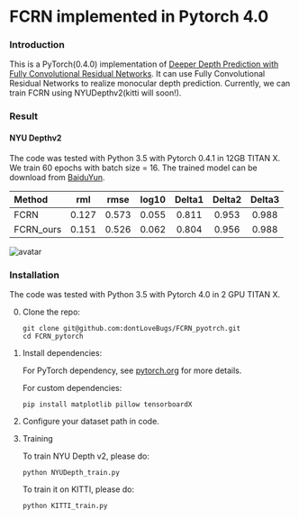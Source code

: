 # FCRN implemented in Pytorch 4.0


### Introduction
This is a PyTorch(0.4.0) implementation of [Deeper Depth Prediction with Fully Convolutional Residual Networks](http://ieeexplore.ieee.org/document/7785097/). It
can use Fully Convolutional Residual Networks to realize monocular depth prediction. Currently, we can train FCRN
using NYUDepthv2(kitti will soon!).


### Result

#### NYU Depthv2

The code was tested with Python 3.5 with Pytorch 0.4.1 in 12GB TITAN X.  We train 60 epochs with batch size = 16. The trained model can be download from [BaiduYun](https://pan.baidu.com/s/1A3lq0ntPKBOH-En818bo8A).

 Method |   rml  | rmse  | log10 | Delta1 | Delta2 | Delta3 
 :-------| :------: | :------: | :------: | :------: | :------: | :------: 
 FCRN   | 0.127  | 0.573 | 0.055 | 0.811 | 0.953 | 0.988
 FCRN_ours  | 0.151 | 0.526 | 0.062 | 0.804 | 0.956 | 0.988
 
![avatar](https://lh3.googleusercontent.com/vIK8ECKDaML7IE7-khw0nlxiYrlJP_U9JzRJMAmF3qTmAE53oXIjoovs19MlEiH1y3rCcqpTfHGsd9CnIzdzu0Cr55YyOihVO_baErZia9gQWHEO5ad4Uq1lbigmu_PcvYMwZwlkuoIHlSWv5LDzFJqG39HNQUSLUt0CjXoV44QwT2In3X3in2DHu2dCp5vguCnvShqmNg67lrfkobO0rRHKodBwP-DsX5xlQ2M8skhyOU7I33JtYYP96Znq43510JkUu5nv8c_RMBGN-6t3jGNlyExVAo9cjyMQ3I_BV9A9a5jZfBnBUNG6S8y_Ngr2Jo4SSB9x3CqZ7ngtj6_WhHfYi32ASZLEIS7kY4vwx__94ZTvovizz0YM5KB1_pyBRkweSo8nWmjB84V3qtQ_17mp58pk3Nr2bYuInh4ZNhqqjT9xWaHd0Wd2M01wnAU6i935uv1W2y7VZmpxMx59ixRgjgo0ywU8ZXl7ElOonjUlF7CLQ2QKy7gqUIvd5Z95b0O4bZXO3G6agFinFUfglH4lL8CWlzvWAPETS80mA-B-_nmud1_3-j5XFmOR2KnLVLXPh_11HeDHsmykqCWpbk3S5A_3_kxehG4PvVMD2Ksm7n9i2He6xw092Kla2QClcR6WUNlwOq7PMpbRk4KC8zpG=w633-h1264-no)
 

### Installation
The code was tested with Python 3.5 with Pytorch 4.0 in 2 GPU TITAN X. 

0. Clone the repo:
    ```Shell
    git clone git@github.com:dontLoveBugs/FCRN_pyotrch.git
    cd FCRN_pytorch
    ```

1. Install dependencies:

    For PyTorch dependency, see [pytorch.org](https://pytorch.org/) for more details.

    For custom dependencies:
    ```Shell
    pip install matplotlib pillow tensorboardX
    ```

2. Configure your dataset path in code.

3. Training

    To train NYU Depth v2, please do:
    ```Shell
    python NYUDepth_train.py
    ```

    To train it on KITTI, please do:
    ```Shell
    python KITTI_train.py
    ```





